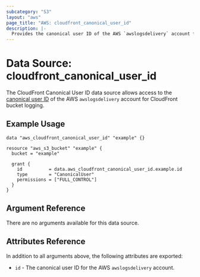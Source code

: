 ```yaml
---
subcategory: "S3"
layout: "aws"
page_title: "AWS: cloudfront_canonical_user_id"
description: |-
  Provides the canonical user ID of the AWS `awslogsdelivery` account for CloudFront bucket logging.
---
```


# Data Source: cloudfront_canonical_user_id

The CloudFront Canonical User ID data source allows access to the [canonical user ID](http://docs.aws.amazon.com/general/latest/gr/acct-identifiers.html)
of the AWS `awslogsdelivery` account for CloudFront bucket logging.

## Example Usage

```hcl
data "aws_cloudfront_canonical_user_id" "example" {}

resource "aws_s3_bucket" "example" {
  bucket = "example"

  grant {
    id          = data.aws_cloudfront_canonical_user_id.example.id
    type        = "CanonicalUser"
    permissions = ["FULL_CONTROL"]
  }
}
```

## Argument Reference

There are no arguments available for this data source.


## Attributes Reference

In addition to all arguments above, the following attributes are exported:

* `id` - The canonical user ID for the AWS `awslogsdelivery` account.
